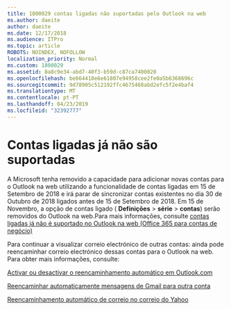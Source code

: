 ```yaml
---
title: 1800029 contas ligadas não suportadas pelo Outlook na web
ms.author: daeite
author: daeite
ms.date: 12/17/2018
ms.audience: ITPro
ms.topic: article
ROBOTS: NOINDEX, NOFOLLOW
localization_priority: Normal
ms.custom: 1800029
ms.assetid: 8a8c9e34-abd7-40f3-b59d-c87ca7400020
ms.openlocfilehash: be664418e6e61807e94958cee2fe0a5b6368696c
ms.sourcegitcommit: 9d78905c512192ffc4675468abd2efc5f2e4baf4
ms.translationtype: MT
ms.contentlocale: pt-PT
ms.lasthandoff: 04/23/2019
ms.locfileid: "32392777"
---
```

# <a name="connected-accounts-are-no-longer-supported"></a>Contas ligadas já não são suportadas

A Microsoft tenha removido a capacidade para adicionar novas contas para o Outlook na web utilizando a funcionalidade de contas ligadas em 15 de Setembro de 2018 e irá parar de sincronizar contas existentes no dia 30 de Outubro de 2018 ligados antes de 15 de Setembro de 2018. Em 15 de Novembro, a opção de contas ligado ( **Definições** \> **série** \> **contas**) serão removidos do Outlook na web.Para mais informações, consulte [contas ligadas já não é suportado no Outlook na web (Office 365 para contas de negócio)](https://support.office.com/article/Connected-accounts-is-no-longer-supported-in-Outlook-on-the-web-Office-365-for-business-accounts-5cc526bf-e928-4a99-8b9f-5e089df7d887)
  
Para continuar a visualizar correio electrónico de outras contas: ainda pode reencaminhar correio electrónico dessas contas para o Outlook na web. Para obter mais informações, consulte:
  
[Activar ou desactivar o reencaminhamento automático em Outlook.com](https://go.microsoft.com/fwlink/?linkid=2038346)
  
[Reencaminhar automaticamente mensagens de Gmail para outra conta](https://support.google.com/mail/answer/10957?hl=en)
  
[Reencaminhamento automático de correio no correio do Yahoo](https://help.yahoo.com/kb/SLN22028.mdl?guccounter=1)
  


